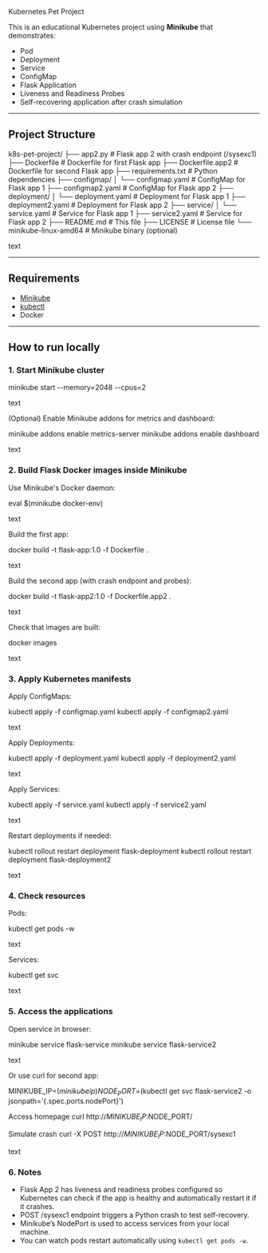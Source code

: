 Kubernetes Pet Project

This is an educational Kubernetes project using **Minikube** that demonstrates:
- Pod
- Deployment
- Service
- ConfigMap
- Flask Application
- Liveness and Readiness Probes
- Self-recovering application after crash simulation

---

## Project Structure

k8s-pet-project/
├── app2.py # Flask app 2 with crash endpoint (/sysexc1)
├── Dockerfile # Dockerfile for first Flask app
├── Dockerfile.app2 # Dockerfile for second Flask app
├── requirements.txt # Python dependencies
├── configmap/
│ └── configmap.yaml # ConfigMap for Flask app 1
├── configmap2.yaml # ConfigMap for Flask app 2
├── deployment/
│ └── deployment.yaml # Deployment for Flask app 1
├── deployment2.yaml # Deployment for Flask app 2
├── service/
│ └── service.yaml # Service for Flask app 1
├── service2.yaml # Service for Flask app 2
├── README.md # This file
├── LICENSE # License file
└── minikube-linux-amd64 # Minikube binary (optional)

text

---

## Requirements

- [Minikube](https://minikube.sigs.k8s.io/docs/start/)
- [kubectl](https://kubernetes.io/docs/tasks/tools/)
- Docker

---

## How to run locally

### 1. Start Minikube cluster

minikube start --memory=2048 --cpus=2

text

(Optional) Enable Minikube addons for metrics and dashboard:

minikube addons enable metrics-server
minikube addons enable dashboard

text

### 2. Build Flask Docker images inside Minikube

Use Minikube's Docker daemon:

eval $(minikube docker-env)

text

Build the first app:

docker build -t flask-app:1.0 -f Dockerfile .

text

Build the second app (with crash endpoint and probes):

docker build -t flask-app2:1.0 -f Dockerfile.app2 .

text

Check that images are built:

docker images

text

### 3. Apply Kubernetes manifests

Apply ConfigMaps:

kubectl apply -f configmap.yaml
kubectl apply -f configmap2.yaml

text

Apply Deployments:

kubectl apply -f deployment.yaml
kubectl apply -f deployment2.yaml

text

Apply Services:

kubectl apply -f service.yaml
kubectl apply -f service2.yaml

text

Restart deployments if needed:

kubectl rollout restart deployment flask-deployment
kubectl rollout restart deployment flask-deployment2

text

### 4. Check resources

Pods:

kubectl get pods -w

text

Services:

kubectl get svc

text

### 5. Access the applications

Open service in browser:

minikube service flask-service
minikube service flask-service2

text

Or use curl for second app:

MINIKUBE_IP=$(minikube ip)
NODE_PORT=$(kubectl get svc flask-service2 -o jsonpath='{.spec.ports.nodePort}')

Access homepage
curl http://$MINIKUBE_IP:$NODE_PORT/

Simulate crash
curl -X POST http://$MINIKUBE_IP:$NODE_PORT/sysexc1

text

### 6. Notes

- Flask App 2 has liveness and readiness probes configured so Kubernetes can check if the app is healthy and automatically restart it if it crashes.
- POST /sysexc1 endpoint triggers a Python crash to test self-recovery.
- Minikube’s NodePort is used to access services from your local machine.
- You can watch pods restart automatically using `kubectl get pods -w`.